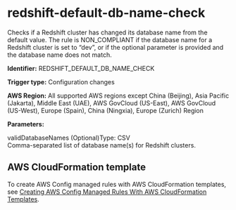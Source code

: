 # redshift\-default\-db\-name\-check<a name="redshift-default-db-name-check"></a>

Checks if a Redshift cluster has changed its database name from the default value\. The rule is NON\_COMPLIANT if the database name for a Redshift cluster is set to “dev”, or if the optional parameter is provided and the database name does not match\. 

**Identifier:** REDSHIFT\_DEFAULT\_DB\_NAME\_CHECK

**Trigger type:** Configuration changes

**AWS Region:** All supported AWS regions except China \(Beijing\), Asia Pacific \(Jakarta\), Middle East \(UAE\), AWS GovCloud \(US\-East\), AWS GovCloud \(US\-West\), Europe \(Spain\), China \(Ningxia\), Europe \(Zurich\) Region

**Parameters:**

validDatabaseNames \(Optional\)Type: CSV  
Comma\-separated list of database name\(s\) for Redshift clusters\.

## AWS CloudFormation template<a name="w2aac12c31c27b9d459c15"></a>

To create AWS Config managed rules with AWS CloudFormation templates, see [Creating AWS Config Managed Rules With AWS CloudFormation Templates](aws-config-managed-rules-cloudformation-templates.md)\.